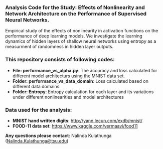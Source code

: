 ### Analysis Code for the Study: Effects of Nonlinearity and Network Architecture on the Performance of Supervised Neural Networks. 
Empirical study of the effects of nonlinearity in activation functions on the performance of deep learning models. We investigate the learning dynamics of hidden layers of shallow neural networks using entropy as a measurment of randomness in hidden layer outputs.

### This repository consists of following codes:
 - **File: performance_vs_alpha.py**: The accuracy and loss calculated for different model architecturs using the MNIST data set.
 - **Folder: performance_vs_data_domain**: Loss calculated based on different data domains.
 - **Folder: Entropy**: Entropy calculation for each layer and its variations under different nonlinearities and model architectures
 
 ### Data used for the analysis:
 - **MNIST hand written digits**: http://yann.lecun.com/exdb/mnist/
 - **FOOD-11 data set**: https://www.kaggle.com/vermaavi/food11
 
 **Any questions please contact**: Nalinda Kulathunga (Nalinda.Kulathunga@tsu.edu)
